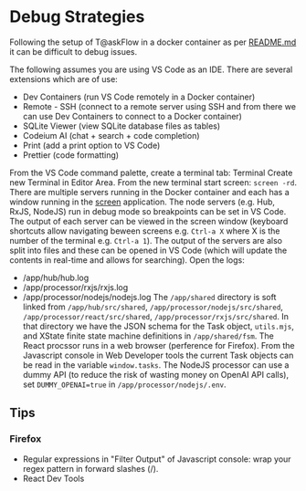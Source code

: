 # Debug Strategies

Following the setup of T@askFlow in a docker container as per [README.md](infra/docker/README.md) it can be difficult to debug issues.

The following assumes you are using VS Code as an IDE. There are several extensions which are of use:
* Dev Containers (run VS Code remotely in a Docker container)
* Remote - SSH (connect to a remote server using SSH and from there we can use Dev Containers to connect to a Docker container)
* SQLite Viewer (view SQLite database files as tables)
* Codeium AI (chat + search + code completion)
* Print (add a print option to VS Code)
* Prettier (code formatting)

From the VS Code command palette, create a terminal tab: Terminal Create new Terminal in Editor Area. 
From the new terminal start screen: `screen -rd`.
There are multiple servers running in the Docker container and each has a window running in the [screen](https://linuxize.com/post/how-to-use-linux-screen/) application.
The node servers (e.g. Hub, RxJS, NodeJS) run in debug mode so breakpoints can be set in VS Code.
The output of each server can be viewed in the screen window (keyboard shortcuts allow navigating beween screens e.g. `Ctrl-a X` where X is the number of the terminal e.g. `Ctrl-a 1`).
The output of the servers are also split into files and these can be opened in VS Code (which will update the contents in real-time and allows for searching).
Open the logs:
* /app/hub/hub.log
* /app/processor/rxjs/rxjs.log
* /app/processor/nodejs/nodejs.log
The `/app/shared` directory is soft linked from `/app/hub/src/shared`, `/app/processor/nodejs/src/shared`, `/app/processor/react/src/shared`, `/app/processor/rxjs/src/shared`. In that directory we have the JSON schema for the Task object, `utils.mjs`, and XState finite state machine definitions in `/app/shared/fsm`.
The React procssor runs in a web browser (perference for Firefox).
From the Javascript console in Web Developer tools the current Task objects can be read in the variable `window.tasks`.
The NodeJS processor can use a dummy API (to reduce the risk of wasting money on OpenAI API calls), set `DUMMY_OPENAI=true` in `/app/processor/nodejs/.env`.

## Tips

### Firefox

* Regular expressions in "Filter Output" of Javascript console: wrap your regex pattern in forward slashes (/).
* React Dev Tools
